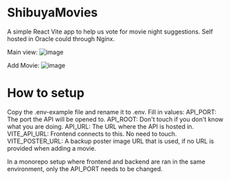 ﻿# ShibuyaMovies
A simple React Vite app to help us vote for movie night suggestions. Self hosted in Oracle could through Nginx.

Main view:
![image](https://github.com/user-attachments/assets/20db941f-c021-4e0e-b39c-ff1f996616d3)


Add Movie:
![image](https://github.com/user-attachments/assets/7c51302f-b3e1-40ea-95f6-9047ae82eeed)


# How to setup
Copy the .env-example file and rename it to .env. Fill in values:
API_PORT: The port the API will be opened to.
API_ROOT: Don't touch if you don't know what you are doing.
API_URL: The URL where the API is hosted in.
VITE_API_URL: Frontend connects to this. No need to touch.
VITE_POSTER_URL: A backup poster image URL that is used, if no URL is provided when adding a movie.

In a monorepo setup where frontend and backend are ran in the same environment, only the API_PORT needs to be changed.
